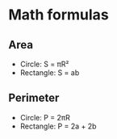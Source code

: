 # Math formulas
## Area
- Circle: S = πR²
- Rectangle: S = ab

## Perimeter
- Circle: P = 2πR
- Rectangle: P = 2a + 2b
